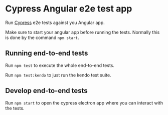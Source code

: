# Cypress Angular e2e test app

Run [Cypress](https://www.cypress.io) e2e tests against you Angular app.

Make sure to start your angular app before running the tests. Normally this is done by the command `npm start`.

## Running end-to-end tests

Run `npm test` to execute the whole end-to-end tests.

Run `npm test:kendo` to just run the kendo test suite.

## Develop end-to-end tests

Run `npm start` to open the cypress electron app where you can interact with the tests.
